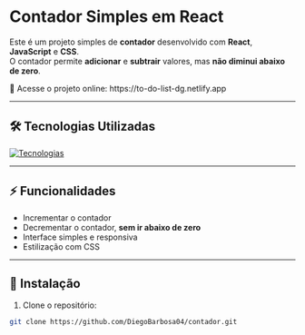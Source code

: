 # Contador Simples em React

Este é um projeto simples de **contador** desenvolvido com **React**, **JavaScript** e **CSS**.  
O contador permite **adicionar** e **subtrair** valores, mas **não diminui abaixo de zero**.
<p>🔗 Acesse o projeto online: https://to-do-list-dg.netlify.app</p>
<hr>

## 🛠 Tecnologias Utilizadas

[![Tecnologias](https://skillicons.dev/icons?i=react,javascript,css)](https://skillicons.dev)

---

## ⚡ Funcionalidades

- Incrementar o contador
- Decrementar o contador, **sem ir abaixo de zero**
- Interface simples e responsiva
- Estilização com CSS

---

## 🚀 Instalação

1. Clone o repositório:
```bash
git clone https://github.com/DiegoBarbosa04/contador.git

